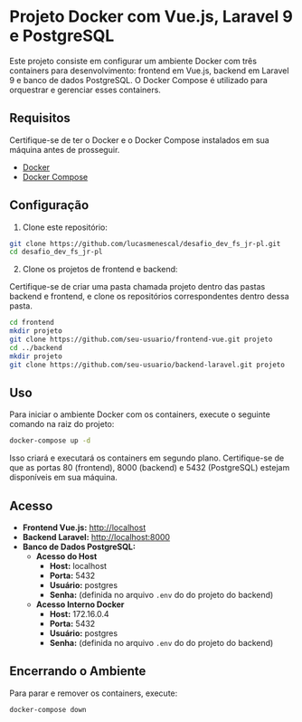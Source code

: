 # Projeto Docker com Vue.js, Laravel 9 e PostgreSQL

Este projeto consiste em configurar um ambiente Docker com três containers para desenvolvimento: frontend em Vue.js, backend em Laravel 9 e banco de dados PostgreSQL. O Docker Compose é utilizado para orquestrar e gerenciar esses containers.

## Requisitos

Certifique-se de ter o Docker e o Docker Compose instalados em sua máquina antes de prosseguir.

- [Docker](https://docs.docker.com/get-docker/)
- [Docker Compose](https://docs.docker.com/compose/install/)

## Configuração

1. Clone este repositório:

```bash
git clone https://github.com/lucasmenescal/desafio_dev_fs_jr-pl.git
cd desafio_dev_fs_jr-pl
```

2. Clone os projetos de frontend e backend:

Certifique-se de criar uma pasta chamada projeto dentro das pastas backend e frontend, e clone os repositórios correspondentes dentro dessa pasta.

```bash
cd frontend
mkdir projeto
git clone https://github.com/seu-usuario/frontend-vue.git projeto
cd ../backend
mkdir projeto
git clone https://github.com/seu-usuario/backend-laravel.git projeto
```

## Uso

Para iniciar o ambiente Docker com os containers, execute o seguinte comando na raiz do projeto:

```bash
docker-compose up -d
```
Isso criará e executará os containers em segundo plano. Certifique-se de que as portas 80 (frontend), 8000 (backend) e 5432 (PostgreSQL) estejam disponíveis em sua máquina.

## Acesso

- **Frontend Vue.js:** [http://localhost](http://localhost:8080)
- **Backend Laravel:** [http://localhost:8000](http://localhost:8000)
- **Banco de Dados PostgreSQL:**
  - **Acesso do Host**
    - **Host:** localhost
    - **Porta:** 5432
    - **Usuário:** postgres
    - **Senha:** (definida no arquivo `.env` do do projeto do backend)
  - **Acesso Interno Docker**
    - **Host:** 172.16.0.4
    - **Porta:** 5432
    - **Usuário:** postgres
    - **Senha:** (definida no arquivo `.env` do do projeto do backend)

## Encerrando o Ambiente

Para parar e remover os containers, execute:

```bash
docker-compose down
```